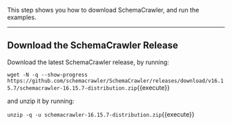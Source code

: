 This step shows you how to download SchemaCrawler, and run the examples.

-----

## Download the SchemaCrawler Release
Download the latest SchemaCrawler release, by running:

`wget -N -q --show-progress  https://github.com/schemacrawler/SchemaCrawler/releases/download/v16.15.7/schemacrawler-16.15.7-distribution.zip`{{execute}}

and unzip it by running:

`unzip -q -u schemacrawler-16.15.7-distribution.zip`{{execute}}
